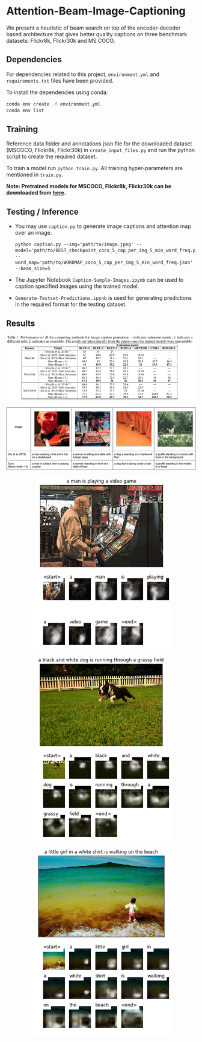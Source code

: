# Attention-Beam-Image-Captioning

We present a heuristic of beam search on top of the encoder-decoder based architecture that gives better quality captions on three benchmark datasets: Flickr8k, Flickr30k and MS COCO.

## Dependencies

For dependencies related to this project, `environment.yml` and `requirements.txt` files have been provided.

To install the dependencies using conda: 

```bash
conda env create -f environment.yml
conda env list
```

## Training

Reference data folder and annotations json file for the downloaded dataset (MSCOCO, Flickr8k, Flickr30k) in `create_input_files.py` and run the python script to create the required dataset.

To train a model run `python train.py`.
All training hyper-parameters are mentioned in `train.py`.

**Note: Pretrained models for MSCOCO, Flickr8k, Flickr30k can be downloaded from [here](https://drive.google.com/file/d/1kPeKtfuBNjFslJ33ftbNtygtE1NM0n7L/view?usp=sharing).**

## Testing / Inference

* You may use `caption.py` to generate image captions and attention map over an image.

  ```
  python caption.py --img='path/to/image.jpeg' --model='path/to/BEST_checkpoint_coco_5_cap_per_img_5_min_word_freq.pth.tar' --word_map='path/to/WORDMAP_coco_5_cap_per_img_5_min_word_freq.json' --beam_size=5
  ```

* The Jupyter Notebook `Caption-Sample-Images.ipynb` can be used to caption specified images using the trained model.
* `Generate-Testset-Predictions.ipynb` is used for generating predictions in the required format for the testing dataset.

## Results

![results table](./img/results.png)

![comparing captions](./img/compare_captions.png)

<div style='text-align: center;'>
  <img src="./img/1.png" alt="image1">
  <img src="./img/1a.png" alt="image1a">
</div>
<div style='text-align: center;'>
  <img src="./img/2.png" alt="image2">
  <img src="./img/2a.png" alt="image2a">
</div>
<div style='text-align: center;'>
  <img src="./img/3.png" alt="image3">
  <img src="./img/3a.png" alt="image3a">
</div>